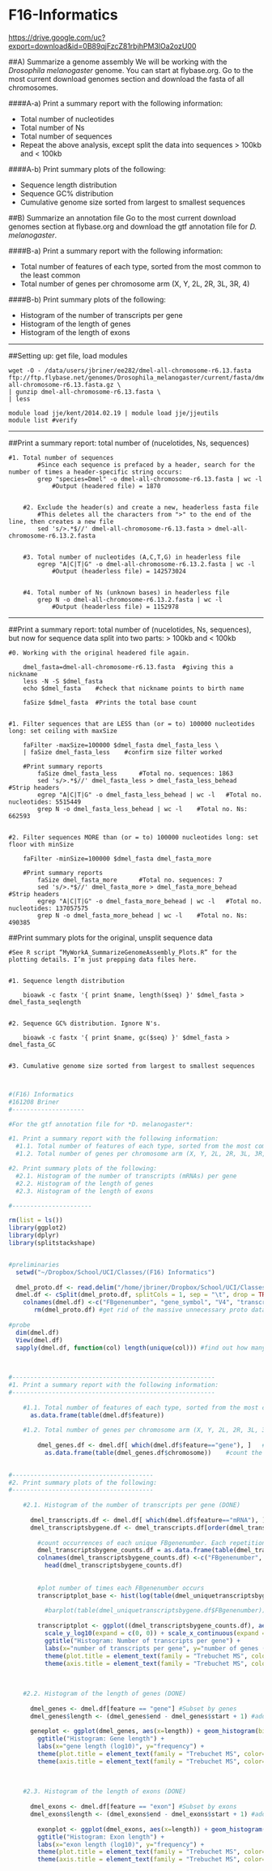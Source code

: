 # F16-Informatics

https://drive.google.com/uc?export=download&id=0B89qjFzcZ81rbjhPM3lOa2ozU00

##A) Summarize a genome assembly
We will be working with the *Drosophila melanogaster* genome. You can start at flybase.org. Go to the most current download genomes section and download the fasta of all chromosomes.

####A-a) Print a summary report with the following information:

+ Total number of nucleotides
+ Total number of Ns
+ Total number of sequences
+ Repeat the above analysis, except split the data into sequences > 100kb and < 100kb

####A-b) Print summary plots of the following:

+ Sequence length distribution
+ Sequence GC% distribution
+ Cumulative genome size sorted from largest to smallest sequences



##B) Summarize an annotation file
Go to the most current download genomes section at flybase.org and download the gtf annotation file for *D. melanogaster*.


####B-a) Print a summary report with the following information:

+ Total number of features of each type, sorted from the most common to the least common
+ Total number of genes per chromosome arm (X, Y, 2L, 2R, 3L, 3R, 4)

####B-b) Print summary plots of the following:
+ Histogram of the number of transcripts per gene
+ Histogram of the length of genes
+ Histogram of the length of exons


-------------------------------------------------


##Setting up: get file, load modules

```shell
wget -O - /data/users/jbriner/ee282/dmel-all-chromosome-r6.13.fasta ftp://ftp.flybase.net/genomes/Drosophila_melanogaster/current/fasta/dmel-all-chromosome-r6.13.fasta.gz \
| gunzip dmel-all-chromosome-r6.13.fasta \
| less

module load jje/kent/2014.02.19 | module load jje/jjeutils
module list #verify
```




----------------------------------------------------------

##Print a summary report: total number of (nucelotides, Ns, sequences)
```
#1. Total number of sequences
		#Since each sequence is prefaced by a header, search for the number of times a header-specific string occurs:
		grep "species=Dmel" -o dmel-all-chromosome-r6.13.fasta | wc -l 
		    #Output (headered file) = 1870


	#2. Exclude the header(s) and create a new, headerless fasta file
		#This deletes all the characters from ">" to the end of the line, then creates a new file
		sed 's/>.*$//' dmel-all-chromosome-r6.13.fasta > dmel-all-chromosome-r6.13.2.fasta


	#3. Total number of nucleotides (A,C,T,G) in headerless file
		egrep "A|C|T|G" -o dmel-all-chromosome-r6.13.2.fasta | wc -l
		    #Output (headerless file) = 142573024


	#4. Total number of Ns (unknown bases) in headerless file
		grep N -o dmel-all-chromosome-r6.13.2.fasta | wc -l
		    #Output (headerless file) = 1152978
```

------------------------------------------------------------------------


##Print a summary report: total number of (nucelotides, Ns, sequences), but now for sequence data split into two parts: > 100kb and < 100kb

```
#0. Working with the original headered file again.

	dmel_fasta=dmel-all-chromosome-r6.13.fasta 	#giving this a nickname	
	less -N -S $dmel_fasta
	echo $dmel_fasta 	#check that nickname points to birth name

	faSize $dmel_fasta 	#Prints the total base count


#1. Filter sequences that are LESS than (or = to) 100000 nucleotides long: set ceiling with maxSize
 
	faFilter -maxSize=100000 $dmel_fasta dmel_fasta_less \
	| faSize dmel_fasta_less 	#confirm size filter worked
	
	#Print summary reports 
		faSize dmel_fasta_less		#Total no. sequences: 1863
		sed 's/>.*$//' dmel_fasta_less > dmel_fasta_less_behead 	#Strip headers
		egrep "A|C|T|G" -o dmel_fasta_less_behead | wc -l 	#Total no. nucleotides: 5515449
		grep N -o dmel_fasta_less_behead | wc -l	#Total no. Ns: 662593


#2. Filter sequences MORE than (or = to) 100000 nucleotides long: set floor with minSize

	faFilter -minSize=100000 $dmel_fasta dmel_fasta_more

	#Print summary reports 
		faSize dmel_fasta_more		#Total no. sequences: 7		
		sed 's/>.*$//' dmel_fasta_more > dmel_fasta_more_behead 	#Strip headers
		egrep "A|C|T|G" -o dmel_fasta_more_behead | wc -l 	#Total no. nucleotides: 137057575
		grep N -o dmel_fasta_more_behead | wc -l	#Total no. Ns: 490385
```


##Print summary plots for the original, unsplit sequence data


```
#See R script “MyWorkA_SummarizeGenomeAssembly_Plots.R” for the plotting details. I’m just prepping data files here.


#1. Sequence length distribution

	bioawk -c fastx '{ print $name, length($seq) }' $dmel_fasta > dmel_fasta_seqlength


#2. Sequence GC% distribution. Ignore N's. 

	bioawk -c fastx '{ print $name, gc($seq) }' $dmel_fasta > dmel_fasta_GC


#3. Cumulative genome size sorted from largest to smallest sequences


```

```R

#(F16) Informatics
#161208 Briner
#--------------------

#For the gtf annotation file for *D. melanogaster*:

#1. Print a summary report with the following information:
  #1.1. Total number of features of each type, sorted from the most common to the least common
  #1.2. Total number of genes per chromosome arm (X, Y, 2L, 2R, 3L, 3R, 4)

#2. Print summary plots of the following:
  #2.1. Histogram of the number of transcripts (mRNAs) per gene 
  #2.2. Histogram of the length of genes
  #2.3. Histogram of the length of exons

#----------------------

rm(list = ls())
library(ggplot2)
library(dplyr)
library(splitstackshape)


#preliminaries 
  setwd("~/Dropbox/School/UCI/Classes/(F16) Informatics")
  
  dmel_proto.df <- read.delim("/home/jbriner/Dropbox/School/UCI/Classes/(F16) Informatics/FinalExercises/dmel-all-r6.13.gtf", header=FALSE, sep = " ")
  dmel.df <- cSplit(dmel_proto.df, splitCols = 1, sep = "\t", drop = TRUE) # split concatenated column 1 by empty space
    colnames(dmel.df) <-c("FBgenenumber", "gene_symbol", "V4", "transcriptID", "FBtr", "transcriptSymbol", "V8", "chromosome", "source", "feature", "start", "end", "score", "strand", "frame", "attributes")
       rm(dmel_proto.df) #get rid of the massive unnecessary proto dataframe
    
#probe
  dim(dmel.df)
  View(dmel.df)
  sapply(dmel.df, function(col) length(unique(col))) #find out how many unique values are in each column

  
  
#--------------------------------------------------------   
#1. Print a summary report with the following information:
#--------------------------------------------------------    
  
    #1.1. Total number of features of each type, sorted from the most common to the least common (DONE)
      as.data.frame(table(dmel.df$feature))
      
    #1.2. Total number of genes per chromosome arm (X, Y, 2L, 2R, 3L, 3R, 4)  (DONE)
      
        dmel_genes.df <- dmel.df[ which(dmel.df$feature=="gene"), ]   #subset dmel.df to just the rows containing genes 
          as.data.frame(table(dmel_genes.df$chromosome))    #count the number of rows (genes) in the data frame based on type (chromosome identity)

        
#---------------------------------------
#2. Print summary plots of the following:
#---------------------------------------    
      
    #2.1. Histogram of the number of transcripts per gene (DONE)
      
      dmel_transcripts.df <- dmel.df[ which(dmel.df$feature=="mRNA"), ] #subset dmel.df to just mRNA 
      dmel_transcriptsbygene.df <- dmel_transcripts.df[order(dmel_transcripts.df$FBgenenumber), ]  #yank out gene id. I want unique gene numbers. 
        
        #count occurrences of each unique FBgenenumber. Each repetition of an FBgenenumber represents a different transcript.
        dmel_transcriptsbygene_counts.df = as.data.frame(table(dmel_transcriptsbygene.df$FBgenenumber))    #count the number of rows (genes) in the data frame based on type (chromosome identity)
        colnames(dmel_transcriptsbygene_counts.df) <-c("FBgenenumber", "Counts")
          head(dmel_transcriptsbygene_counts.df)
      
        
        #plot number of times each FBgenenumber occurs
        transcriptplot_base <- hist(log(table(dmel_uniquetranscriptsbygene.df$FBgenenumber))) #this solution vetted by JJ, but can "change the base to make it more meaningful."
          
          #barplot(table(dmel_uniquetranscriptsbygene.df$FBgenenumber)) #gross
      
        transcriptplot <- ggplot((dmel_transcriptsbygene_counts.df), aes(x=Counts)) + geom_histogram(bins=60, fill="sienna2") + 
          scale_y_log10(expand = c(0, 0)) + scale_x_continuous(expand = c(0, 0), limits = c(0, 40)) +
          ggtitle("Histogram: Number of transcripts per gene") +
          labs(x="number of transcripts per gene", y="number of genes (log10)") +
          theme(plot.title = element_text(family = "Trebuchet MS", color="#000066", face="bold", size=24)) +
          theme(axis.title = element_text(family = "Trebuchet MS", color="#666666", face="bold", size=16)) 
        
      
      
    #2.2. Histogram of the length of genes (DONE)
      
      dmel_genes <- dmel.df[feature == "gene"] #Subset by genes
      dmel_genes$length <- (dmel_genes$end - dmel_genes$start + 1) #add one
      
      geneplot <- ggplot(dmel_genes, aes(x=length)) + geom_histogram(bins=200, fill="#00CCCC") + scale_x_log10() +
        ggtitle("Histogram: Gene length") +
        labs(x="gene length (log10)", y="frequency") +
        theme(plot.title = element_text(family = "Trebuchet MS", color="#000066", face="bold", size=24)) +
        theme(axis.title = element_text(family = "Trebuchet MS", color="#666666", face="bold", size=16)) 
    
    
      
    #2.3. Histogram of the length of exons (DONE)
      
      dmel_exons <- dmel.df[feature == "exon"] #Subset by exons
      dmel_exons$length <- (dmel_exons$end - dmel_exons$start + 1) #add one
      
        exonplot <- ggplot(dmel_exons, aes(x=length)) + geom_histogram(bins=50, fill="limegreen") + scale_x_log10() +
        ggtitle("Histogram: Exon length") +
        labs(x="exon length (log10)", y="frequency") +
        theme(plot.title = element_text(family = "Trebuchet MS", color="#000066", face="bold", size=24)) +
        theme(axis.title = element_text(family = "Trebuchet MS", color="#666666", face="bold", size=16)) 
      
    
```    
    

